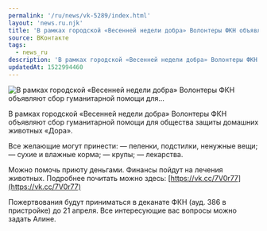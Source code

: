 ```yaml
---
permalink: '/ru/news/vk-5289/index.html'
layout: 'news.ru.njk'
title: 'В рамках городской «Весенней недели добра» Волонтеры ФКН объявляют сбор гуманитарной помощи для'
source: ВКонтакте
tags:
  - news_ru
description: 'В рамках городской «Весенней недели добра» Волонтеры ФКН объявляют сбор гуманитарной помощи для…'
updatedAt: 1522994460
---
```

![В рамках городской «Весенней недели добра» Волонтеры ФКН объявляют сбор гуманитарной помощи для…](https://sun9-10.userapi.com/impf/c834403/v834403302/10a946/Q4XBbfZa8Zs.jpg?size=864x486&quality=96&proxy=1&sign=4be4be98bec6d878638193d29d3f3a3d&c_uniq_tag=bX9wHc-DJUEyzTcX8zZpUPk073_NFAraISxkFzq-1t4&type=album)

В рамках городской «Весенней недели добра» Волонтеры ФКН объявляют сбор гуманитарной помощи для общества защиты домашних животных «Дора».

Все желающие могут принести:
— пеленки, подстилки, ненужные вещи;
— сухие и влажные корма;
— крупы;
— лекарства.

Можно помочь приюту деньгами. Финансы пойдут на лечения животных. Подробнее почитать можно здесь: [https://vk.cc/7V0r77](https://vk.cc/7V0r77)

Пожертвования будут приниматься в деканате ФКН (ауд. 386 в пристройке) до 21 апреля. Все интересующие вас вопросы можно задать Алине.
